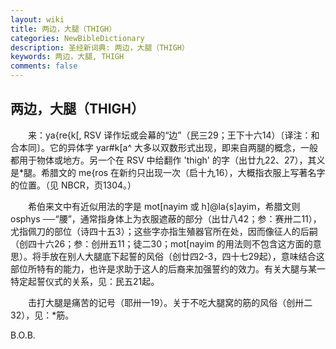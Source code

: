 ```yaml
---
layout: wiki
title: 两边，大腿（THIGH）
categories: NewBibleDictionary
description: 圣经新词典: 两边，大腿（THIGH）
keywords: 两边，大腿, THIGH
comments: false
---
```


## 两边，大腿（THIGH）

　　来：ya{re{k[, RSV 译作坛或会幕的“边”（民三29；王下十六14）〔译注：和合本同〕。它的异体字 yar#k[a^ 大多以双数形式出现，即来自两腿的概念，一般都用于物体或地方。另一个在 RSV 中给翻作 'thigh' 的字（出廿九22、27），其义是*腿。希腊文的 me{ros 在新约只出现一次（启十九16），大概指衣服上写著名字的位置。（见 NBCR，页1304。）

　　希伯来文中有近似用法的字是 mot[nayim 或 h]@la{s]ayim，希腊文则 osphys ──“腰”，通常指身体上为衣服遮蔽的部分（出廿八42；参：赛卅二11），尤指佩刀的部位（诗四十五3）；这些字亦指生殖器官所在处，因而像征人的后嗣（创四十六26；参：创卅五11；徒二30；mot[nayim 的用法则不包含这方面的意思）。将手放在别人大腿底下起誓的风俗（创廿四2-3，四十七29起），意味结合这部位所特有的能力，也许是求助于这人的后裔来加强誓约的效力。有关大腿与某一特定起誓仪式的关系，见：民五21起。

　　击打大腿是痛苦的记号（耶卅一19）。关于不吃大腿窝的筋的风俗（创卅二32），见：*筋。

B.O.B.








